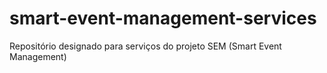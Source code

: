 # smart-event-management-services
Repositório designado para serviços do projeto SEM (Smart Event Management)
